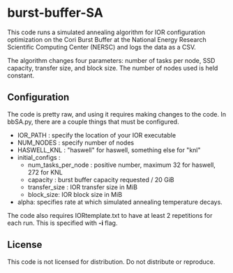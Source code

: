 # burst-buffer-SA

This code runs a simulated annealing algorithm for IOR configuration optimization on the Cori Burst Buffer at the National Energy Research Scientific Computing Center (NERSC) and logs the data as a CSV. 

The algorithm changes four parameters: number of tasks per node, SSD capacity, transfer size, and block size. The number of nodes used is held constant. 

## Configuration

The code is pretty raw, and using it requires making changes to the code. In bbSA.py, there are a couple things that must be configured.
* IOR_PATH : specify the location of your IOR executable
* NUM_NODES : specify number of nodes
* HASWELL_KNL : "haswell" for haswell, something else for "knl"
* initial_configs :
  * num_tasks_per_node : positive number, maximum 32 for haswell, 272 for KNL
  * capacity : burst buffer capacity requested / 20 GiB
  * transfer_size : IOR transfer size in MiB
  * block_size: IOR block size in MiB
* alpha: specifies rate at which simulated annealing temperature decays. 

The code also requires IORtemplate.txt to have at least 2 repetitions for each run. This is specified with **-i** flag.
  
## License

This code is not licensed for distribution. Do not distribute or reproduce. 
